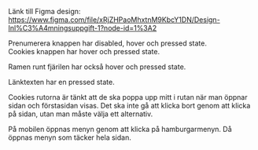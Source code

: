 Länk till Figma design: https://www.figma.com/file/xRjZHPaoMhxtnM9KbcY1DN/Design-Inl%C3%A4mningsuppgift-1?node-id=1%3A2

Prenumerera knappen har disabled, hover och pressed state.  
Cookies knappen har hover och pressed state.

Ramen runt fjärilen har också hover och pressed state.

Länktexten har en pressed state.

Cookies rutorna är tänkt att de ska poppa upp mitt i rutan när man öppnar sidan och förstasidan visas.
Det ska inte gå att klicka bort genom att klicka på sidan, utan man måste välja ett alternativ.

På mobilen öppnas menyn genom att klicka på hamburgarmenyn.
Då öppnas menyn som täcker hela sidan.
